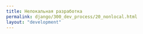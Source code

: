 ```yaml
---
title: Нелокальная разработка
permalink: django/300_dev_process/20_nonlocal.html
layout: "development"
---
```

